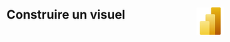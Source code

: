 # **Construire un visuel**<a href="../"><img align="right" src="../../assets/Power_BI.svg" alt="Power BI" height="64px"></a>
